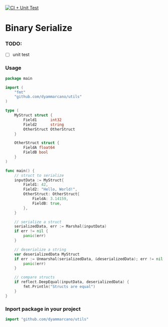 [![CI + Unit Test](https://github.com/dyammarcano/utils/actions/workflows/ci.yml/badge.svg)](https://github.com/dyammarcano/utils/actions/workflows/ci.yml)

# Binary Serialize

### TODO:

- [ ] unit test 

### Usage

```go
package main

import (
    "fmt"
    "github.com/dyammarcano/utils"
)

type (
	MyStruct struct {
		Field1      int32
		Field2      string
		OtherStruct OtherStruct
	}

	OtherStruct struct {
		FieldA float64
		FieldB bool
	}
)

func main() {
    // struct to serialize
    inputData := MyStruct{
		Field1: 42,
		Field2: "Hello, World!",
		OtherStruct: OtherStruct{
			FieldA: 3.14159,
			FieldB: true,
		},
	}

    // serialize a struct
	serializedData, err := Marshal(inputData)
    if err != nil {
        panic(err)
    }

    // deserialize a string
    var deserializedData MyStruct
	if err := Unmarshal(serializedData, &deserializedData); err != nil {
        panic(err)
    }

    // compare structs
    if reflect.DeepEqual(inputData, deserializedData) {
        fmt.Println("Structs are equal")
    }
}
```

### Inport package in your project

```go
import "github.com/dyammarcano/utils"
```
